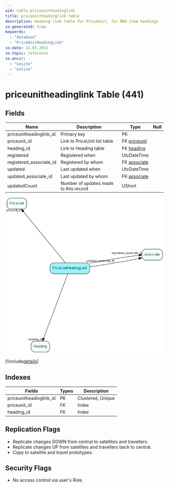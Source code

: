 ```yaml
---
uid: table-priceunitheadinglink
title: priceunitheadinglink table
description: Heading link table for PriceUnit, for MDO item headings
so.generated: true
keywords:
  - "database"
  - "PriceUnitHeadingLink"
so.date: 22.03.2021
so.topic: reference
so.envir:
  - "onsite"
  - "online"
---
```


# priceunitheadinglink Table (441)

## Fields

| Name | Description | Type | Null |
|------|-------------|------|:----:|
|priceunitheadinglink\_id|Primary key|PK| |
|priceunit\_id|Link to PriceUnit list table|FK [priceunit](priceunit.md)| |
|heading\_id|Link to Heading table|FK [heading](heading.md)| |
|registered|Registered when|UtcDateTime| |
|registered\_associate\_id|Registered by whom|FK [associate](associate.md)| |
|updated|Last updated when|UtcDateTime| |
|updated\_associate\_id|Last updated by whom|FK [associate](associate.md)| |
|updatedCount|Number of updates made to this record|UShort| |


![PriceUnitHeadingLink table relationship diagram](./media/PriceUnitHeadingLink.png)

[!include[details](./includes/PriceUnitHeadingLink.md)]

## Indexes

| Fields | Types | Description |
|--------|-------|-------------|
|priceunitheadinglink\_id |PK |Clustered, Unique |
|priceunit\_id |FK |Index |
|heading\_id |FK |Index |

## Replication Flags

* Replicate changes DOWN from central to satellites and travellers.
* Replicate changes UP from satellites and travellers back to central.
* Copy to satellite and travel prototypes.

## Security Flags

* No access control via user's Role.

